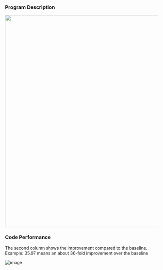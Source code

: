 ### Program Description 

<img src = 'https://user-images.githubusercontent.com/63077056/225183512-5359256a-4d6a-41ce-9d45-98040df210bc.png' width = "700px;">

### Code Performance

The second column shows the improvement compared to the baseline. Example: 35.97 means an about 36-fold improvement over the baseline 

![image](https://user-images.githubusercontent.com/63077056/225184054-41ef4cec-0e62-414d-b30f-0e2fa0b23b4b.png)


